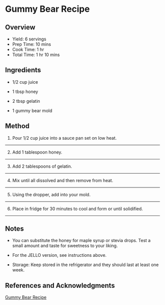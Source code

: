 # Gummy Bear Recipe

## Overview

- Yield: 6 servings
- Prep Time: 10 mins
- Cook Time: 1 hr
- Total Time: 1 hr 10 mins

## Ingredients

- 1/2 cup juice

- 1 tbsp honey

- 2 tbsp gelatin

- 1 gummy bear mold

## Method

1. Pour 1/2 cup juice into a sauce pan set on low heat.
---
2. Add 1 tablespoon honey.
---
3. Add 2 tablespoons of gelatin.
---
4. Mix until all dissolved and then remove from heat.
---
5. Using the dropper, add into your mold.
---
6. Place in fridge for 30 minutes to cool and form or until solidified.
---

## Notes

- You can substitute the honey for maple syrup or stevia drops. Test a small amount and taste for sweetness to your liking.

- For the JELLO version, see instructions above.

- Storage: Keep stored in the refrigerator and they should last at least one week.

## References and Acknowledgments

[Gummy Bear Recipe](https://www.thebestideasforkids.com/gummy-bear-recipe/)

